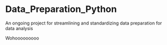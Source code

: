 # Data_Preparation_Python
An ongoing project for streamlining and standardizing data preparation for data analysis

Wohooooooooo
